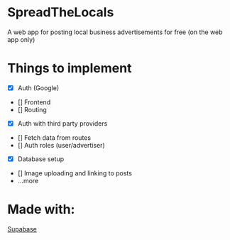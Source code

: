 # SpreadTheLocals
A web app for posting local business advertisements for free (on the web app only)

# Things to implement
* [x] Auth (Google)
* [] Frontend
* [] Routing
* [x] Auth with third party providers
* [] Fetch data from routes
* [] Auth roles (user/advertiser)
* [x] Database setup
* [] Image uploading and linking to posts
* ...more

# Made with:

[Supabase](supabase.com)